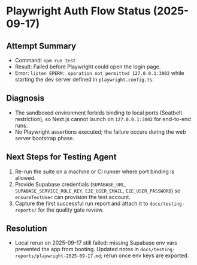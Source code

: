 # Playwright Auth Flow Status (2025-09-17)

## Attempt Summary
- Command: `npm run test`
- Result: Failed before Playwright could open the login page.
- Error: `listen EPERM: operation not permitted 127.0.0.1:3002` while starting the dev server defined in `playwright.config.ts`.

## Diagnosis
- The sandboxed environment forbids binding to local ports (Seatbelt restriction), so Next.js cannot launch on `127.0.0.1:3002` for end-to-end runs.
- No Playwright assertions executed; the failure occurs during the web server bootstrap phase.

## Next Steps for Testing Agent
1. Re-run the suite on a machine or CI runner where port binding is allowed.
2. Provide Supabase credentials (`SUPABASE_URL`, `SUPABASE_SERVICE_ROLE_KEY`, `E2E_USER_EMAIL`, `E2E_USER_PASSWORD`) so `ensureTestUser` can provision the test account.
3. Capture the first successful run report and attach it to `docs/testing-reports/` for the quality gate review.

## Resolution
- Local rerun on 2025-09-17 still failed: missing Supabase env vars prevented the app from booting. Updated notes in `docs/testing-reports/playwright-2025-09-17.md`; rerun once env keys are exported.
